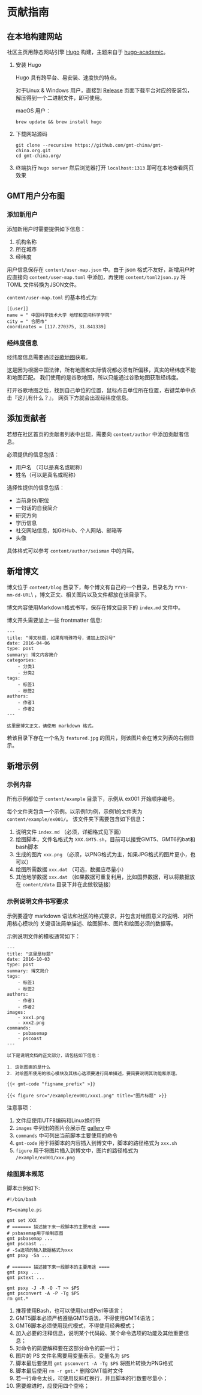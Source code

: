 # 贡献指南

## 在本地构建网站

社区主页用静态网站引擎 [Hugo](https://gohugo.io/) 构建，主题来自于
[hugo-academic](https://github.com/gcushen/hugo-academic)。

1.  安装 Hugo

    Hugo 具有跨平台、易安装、速度快的特点。

    对于Linux & Windows 用户，直接到 [Release](https://github.com/gohugoio/hugo/releases)
    页面下载平台对应的安装包，解压得到一个二进制文件，即可使用。

    macOS 用户：

        brew update && brew install hugo

2.  下载网站源码

    ```
    git clone --recursive https://github.com/gmt-china/gmt-china.org.git
    cd gmt-china.org/
    ```

3.  终端执行 `hugo server` 然后浏览器打开 `localhost:1313` 即可在本地查看网页效果

## GMT用户分布图

### 添加新用户

添加新用户时需要提供如下信息：

1. 机构名称
2. 所在城市
3. 经纬度

用户信息保存在 `content/user-map.json` 中。由于 json 格式不友好，新增用户时
应直接向 `content/user-map.toml` 中添加，再使用 `content/toml2json.py` 将 TOML
文件转换为JSON文件。

`content/user-map.toml` 的基本格式为:

```
[[user]]
name = " 中国科学技术大学 地球和空间科学学院"
city = " 合肥市"
coordinates = [117.270375, 31.841339]
```

### 经纬度信息

经纬度信息需要通过[谷歌地图](http://www.google.cn/maps)获取。

这是因为根据中国法律，所有地图和实际情况都必须有所偏移，真实的经纬度不能和地图匹配。
我们使用的是谷歌地图，所以只能通过谷歌地图获取经纬度。

打开谷歌地图之后，找到自己单位的位置，鼠标点击单位所在位置，右键菜单中点击『这儿有什么？』，
网页下方就会出现经纬度信息。

## 添加贡献者

若想在社区首页的贡献者列表中出现，需要向 `content/author` 中添加贡献者信息。

必须提供的信息包括：

- 用户名 （可以是真名或昵称）
- 姓名（可以是真名或昵称）

选择性提供的信息包括：

- 当前身份/职位
- 一句话的自我简介
- 研究方向
- 学历信息
- 社交网站信息，如GitHub、个人网站、邮箱等
- 头像

具体格式可以参考 `content/author/seisman` 中的内容。

## 新增博文

博文位于 `content/blog` 目录下，每个博文有自己的一个目录，目录名为
`YYYY-mm-dd-URL`\ ，博文正文、相关图片以及文件都放在该目录下。

博文内容使用Markdown格式书写，保存在博文目录下的 `index.md` 文件中。

博文开头需要加上一些 frontmatter 信息:
```
---
title: "博文标题，如果有特殊符号，请加上双引号"
date: 2016-04-06
type: post
summary: 博文内容简介
categories:
    - 分类1
    - 分类2
tags:
    - 标签1
    - 标签2
authors:
    - 作者1
    - 作者2
---

这里是博文正文，请使用 markdown 格式。
```

若该目录下存在一个名为 `featured.jpg` 的图片，则该图片会在博文列表的右侧显示。

## 新增示例

### 示例内容

所有示例都位于 `content/example` 目录下，示例从 ex001 开始顺序编号。

每个文件夹包含一个示例。以示例1为例，示例1的文件夹为 `content/example/ex001/`。
该文件夹下需要包含如下信息：

1.  说明文件 `index.md` （必须，详细格式见下面）
2.  绘图脚本，文件名格式为 `XXX.GMT5.sh`，目前可以接受GMT5、GMT6的bat和bash脚本
3.  生成的图片 `xxx.png` （必须，以PNG格式为主，如果JPG格式的图片更小，也可以）
4.  绘图所需数据 `xxx.dat` （可选，数据应尽量小）
5.  其他地学数据 `xxx.dat` （如果数据可重复利用，比如国界数据，可以将数据放在
    `content/data` 目录下并在此做软链接）

### 示例说明文件书写要求

示例要遵守 markdown 语法和社区的格式要求，并包含对绘图意义的说明、对所用核心模块的
关键语法简单描述、绘图脚本、图片和绘图必须的数据等。

示例说明文件的模板通常如下：
```
---
title: "这里是标题"
date: 2016-10-03
type: post
summary: 博文简介
tags:
    - 标签1
    - 标签2
authors:
    - 作者1
    - 作者2
images:
    - xxx1.png
    - xxx2.png
commands:
    - psbasemap
    - pscoast
---

以下是说明文档的正文部分，请包括如下信息：

1. 这张图画的是什么
2. 对绘图所使用的核心模块及其核心选项要进行简单描述，要简要说明其功能和原理。

{{< gmt-code "figname_prefix" >}}

{{< figure src="/example/ex001/xxx1.png" title="图片标题" >}}
```

注意事项：

1. 文件应使用UTF8编码和Linux换行符
2. `images` 中列出的图片会展示在 [gallery](http://gmt-china.org/gallery/) 中
3. `commands` 中可列出当前脚本主要使用的命令
3. `gmt-code` 用于将脚本的内容插入到博文中，脚本的路径格式为 `xxx.sh`
5. `figure` 用于将图片插入到博文中，图片的路径格式为 `/example/ex001/xxx.png`

### 绘图脚本规范

脚本示例如下:
```
#!/bin/bash

PS=example.ps

gmt set XXX
# ======= 描述接下来一段脚本的主要用途 ====
# psbasemap用于绘制底图
gmt psbasemap ...
gmt pscoast ...
# -Sa选项的输入数据格式为xxx
gmt psxy -Sa ...

# ======= 描述接下来一段脚本的主要用途 ====
gmt psxy ...
gmt pxtext ...

gmt psxy -J -R -O -T >> $PS
gmt psconvert -A -P -Tg $PS
rm gmt.*
```

1. 推荐使用Bash，也可以使用bat或Perl等语言；
2. GMT5脚本必须严格遵循GMT5语法，不得使用GMT4语法；
3. GMT6脚本必须使用现代模式，不得使用经典模式；
3. 加入必要的注释信息，说明某个代码段、某个命令选项的功能及其他重要信息；
4. 对命令的简要解释要在这部分命令的前一行；
6. 图片的 PS 文件名需要用变量表示，变量名为 `$PS`
7. 脚本最后要使用 `gmt psconvert -A -Tg $PS` 将图片转换为PNG格式
8. 脚本最后使用 `rm -r gmt.*` 删除GMT临时文件
9. 若一行命令太长，可使用反斜杠换行，并且脚本的行数要尽量小；
10. 需要缩进时，应使用四个空格；
